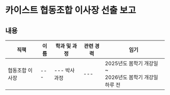 카이스트 협동조합 이사장 선출 보고
===

## 내용

| 직책 | 이름 | 학과 및 과정 | 관련 경력 | 임기 |
|---|---|---|---|---|
| 협동조합 이사장 | --- | --- 박사과정 | --- | 2025년도 봄학기 개강일 ~  <br> 2026년도 봄학기 개강일 하루 전 |

